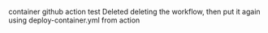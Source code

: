 container github action test
Deleted deleting the workflow, then put it again using deploy-container.yml from action
